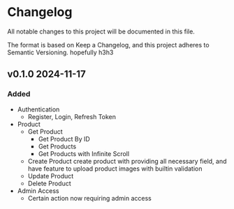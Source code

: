 # Changelog
All notable changes to this project will be documented in this file.

The format is based on Keep a Changelog, and this project adheres to Semantic Versioning. hopefully h3h3

## v0.1.0 2024-11-17
### Added
- Authentication
   - Register, Login, Refresh Token
- Product
   - Get Product
      - Get Product By ID
      - Get Products
      - Get Products with Infinite Scroll
   - Create Product
     create product with providing all necessary field, and have feature to upload product images with builtin validation
   - Update Product
   - Delete Product
- Admin Access
   - Certain action now requiring admin access
